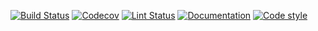 [![Build Status](https://github.com/allen-cell-animated/abm-initialization-collection/workflows/build/badge.svg)](https://github.com/allen-cell-animated/abm-initialization-collection/actions?query=workflow%3Abuild)
[![Codecov](https://img.shields.io/codecov/c/gh/allen-cell-animated/abm-initialization-collection?token=JQK4B1DD7R)](https://codecov.io/gh/allen-cell-animated/abm-initialization-collection)
[![Lint Status](https://github.com/allen-cell-animated/abm-initialization-collection/workflows/lint/badge.svg)](https://github.com/allen-cell-animated/abm-initialization-collection/actions?query=workflow%3Alint)
[![Documentation](https://github.com/allen-cell-animated/abm-initialization-collection/workflows/documentation/badge.svg)](https://allen-cell-animated.github.io/abm-initialization-collection/)
[![Code style](https://img.shields.io/badge/code%20style-black-000000.svg)](https://github.com/psf/black)
